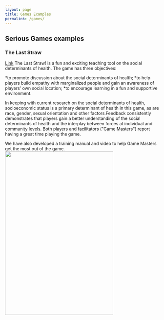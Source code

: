 ```yaml
---
layout: page
title: Games Examples
permalink: /games/
---
```


## Serious Games examples

### The Last Straw
[Link](http://www.thelaststraw.ca/)
The Last Straw! is a fun and exciting teaching tool on the social determinants of health. The game has three objectives:

*to promote discussion about the social determinants of health;
*to help players build empathy with marginalized people and gain an awareness of players' own social location;
*to encourage learning in a fun and supportive environment.

In keeping with current research on the social determinants of health, socioeconomic status is a primary determinant of health in this game, as are race, gender, sexual orientation and other factors.Feedback consistently demonstrates that players gain a better understanding of the social determinants of health and the interplay between forces at individual and community levels.  Both players and facilitators ("Game Masters") report having a great time playing the game.

We have also developed a training manual and video to help Game Masters get the most out of the game.
<img src="http://www.thelaststraw.ca/attachments/Image/TLS-Board.gif" width=354px height=535px>


